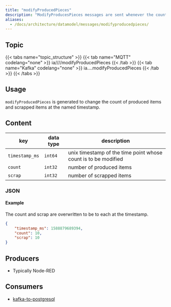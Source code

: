 ```yaml
---
title: "modifyProducedPieces"
description: "ModifyProducesPieces messages are sent whenever the count of produced and scrapped items need to be modified."
aliases:
  - /docs/architecture/datamodel/messages/modifyproducedpieces/
---
```


## Topic

{{< tabs name="topic_structure" >}}
{{< tab name="MQTT" codelang="none" >}}
ia/<customerID>/<location>/<AssetID>/modifyProducedPieces
{{< /tab >}}
{{< tab name="Kafka" codelang="none" >}}
ia.<customerID>.<location>.<AssetID>.modifyProducedPieces
{{< /tab >}}
{{< /tabs >}}

## Usage

`modifyProducedPieces` is generated to change the count of produced items and scrapped items at the named timestamp.

## Content

| key            | data type | description                                                    |
|----------------|-----------|----------------------------------------------------------------|
| `timestamp_ms` | `int64`   | unix timestamp of the time point whose count is to be modified |
| `count`        | `int32`   | number of produced items                                       |
| `scrap`        | `int32`   | number of scrapped items                                       |


### JSON

#### Example


The count and scrap are overwritten to be to each at the timestamp.

```json
{
    "timestamp_ms": 1588879689394,
    "count": 10,
    "scrap": 10
}
```
<!---
#### Schema

```json
{
    "$schema": "http://json-schema.org/draft/2019-09/schema",
    "$id": "https://learn.umh.app/content/docs/architecture/datamodel/messages/scrapCount.json",
    "type": "object",
    "default": {},
    "title": "Root Schema",
    "required": [
        "product_id",
        "time_per_unit_in_seconds"
    ],
    "properties": {
        "product_id": {
          "type": "string",
          "default": "",
          "title": "The product id to be produced"
        },
        "time_per_unit_in_seconds": {
          "type": "number",
          "default": 0.0,
          "minimum": 0,
          "title": "The time it takes to produce one unit of the product"
        }
    },
    "examples": [
        {
            "product_id": "Beierlinger 30x15",
            "time_per_unit_in_seconds": "0.2"
        },
        {
            "product_id": "Test product",
            "time_per_unit_in_seconds": "10"
        }
    ]
}
```
-->

## Producers

- Typically Node-RED

## Consumers

- [kafka-to-postgresql](/docs/architecture/microservices/core/kafka-to-postgresql)
